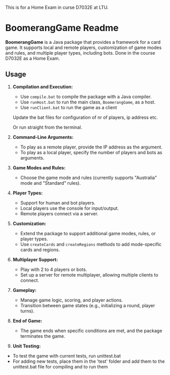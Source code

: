 This is for a Home Exam in curse D7032E at LTU. 

# BoomerangGame Readme

**BoomerangGame** is a Java package that provides a framework for a card game. It supports local and remote players, customization of game modes and rules, and multiple player types, including bots. Done in the course D7032E as a Home Exam.

## Usage

1. **Compilation and Execution:**

   - Use `compile.bat` to compile the package with a Java compiler.
   - Use `runHost.bat` to run the main class, `BoomerangGame`, as a host.
   - Use `runClient.bat` to run the game as a client

   Update the bat files for configuration of nr of players, ip address etc.

   Or run straight from the terminal.

2. **Command-Line Arguments:**

   - To play as a remote player, provide the IP address as the argument.
   - To play as a local player, specify the number of players and bots as arguments.

3. **Game Modes and Rules:**

   - Choose the game mode and rules (currently supports "Australia" mode and "Standard" rules).

4. **Player Types:**

   - Support for human and bot players.
   - Local players use the console for input/output.
   - Remote players connect via a server.

5. **Customization:**

   - Extend the package to support additional game modes, rules, or player types.
   - Use `createCards` and `createRegions` methods to add mode-specific cards and regions.

6. **Multiplayer Support:**

   - Play with 2 to 4 players or bots.
   - Set up a server for remote multiplayer, allowing multiple clients to connect.

7. **Gameplay:**

   - Manage game logic, scoring, and player actions.
   - Transition between game states (e.g., initializing a round, player turns).

8. **End of Game:**

   - The game ends when specific conditions are met, and the package terminates the game.

9. **Unit Testing:**

- To test the game with current tests, run unittest.bat
- For adding new tests, place them in the 'test' folder and add them to the unittest.bat file for compiling and to run them
